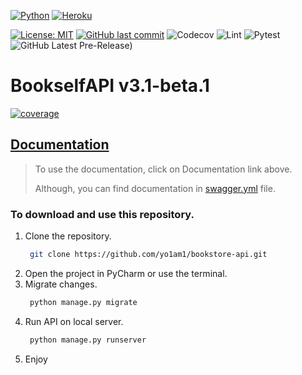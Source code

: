 [![Python](https://img.shields.io/badge/Python-14354C?style=for-the-badge&logo=python&logoColor=white)](https://www.python.org)
[![Heroku](https://img.shields.io/badge/Heroku-430098?style=for-the-badge&logo=heroku&logoColor=white)](https://cryptic-river-21647-7efe93940f14.herokuapp.com/api_v3)

[![License: MIT](https://img.shields.io/github/license/yo1am1/bookstoreAPI)](https://github.com/yo1am1/bookstoreAPI/blob/main/LICENSE)
[![GitHub last commit](https://img.shields.io/github/last-commit/yo1am1/bookstoreAPI)](https://github.com/yo1am1/bookstoreAPI/commits/main)
![Codecov](https://img.shields.io/codecov/c/github/yo1am1/bookstoreAPI?token=D8TONVLGHY)
![Lint](https://github.com/yo1am1/bookstoreAPI/actions/workflows/black.yaml/badge.svg?event=push)
![Pytest](https://github.com/yo1am1/bookstoreAPI/actions/workflows/test.yml/badge.svg?event=push)
![GitHub Latest Pre-Release)](https://img.shields.io/github/v/release/yo1am1/bookstoreAPI?include_prereleases&label=pre-release&logo=github)
<!-- ![GitHub Latest Release)](https://img.shields.io/github/v/release/yo1am1/bookstore-api?logo=github)
-->

# BookselfAPI v3.1-beta.1

<a href="https://codecov.io/gh/yo1am1/bookstore-api" >  <img src="https://codecov.io/gh/yo1am1/bookstore-api/branch/main/graphs/tree.svg?token=D8TONVLGHY" alt="coverage"/>  </a>

## [Documentation](https://app.swaggerhub.com/apis-docs/BIGDIEBAM/book-shelf_social_experiment/3.1-beta.1)

> To use the documentation, click on Documentation link above.
>
> Although, you can find documentation
> in [swagger.yml](https://github.com/yo1am1/bookstoreAPI/blob/main/swagger.yml) file.

### To download and use this repository.

1. Clone the repository.
    ```bash
     git clone https://github.com/yo1am1/bookstore-api.git
    ```
2. Open the project in PyCharm or use the terminal.
3. Migrate changes.
    ```bash
     python manage.py migrate
    ```
4. Run API on local server.
    ```bash
     python manage.py runserver
    ```  
5. Enjoy
